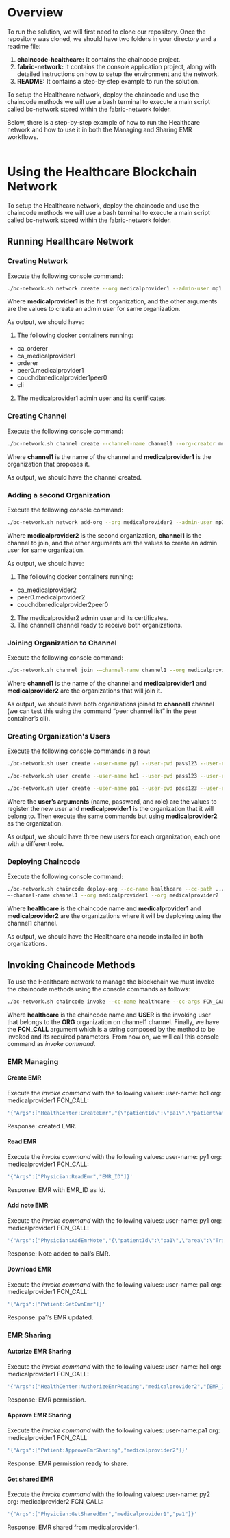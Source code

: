 # Overview
To run the solution, we will first need to clone our repository. Once the repository was cloned, we should have two folders in your directory and a readme file: 
1)	**chaincode-healthcare:** It contains the chaincode project.
2)	**fabric-network:** It contains the console application project, along with detailed instructions on how to setup the environment and the network.
3)	**README:** It contains a step-by-step example to run the solution. 

To setup the Healthcare network, deploy the chaincode and use the chaincode methods we will use a bash terminal to execute a main script called bc-network stored within the fabric-network folder. 

Below, there is a step-by-step example of how to run the Healthcare network and how to use it in both the Managing and Sharing EMR workflows.
<br/>
<br/>

# Using the Healthcare Blockchain Network

To setup the Healthcare network, deploy the chaincode and use the chaincode methods we will use a bash terminal to execute a main script called bc-network stored within the fabric-network folder. 

## Running Healthcare Network

### Creating Network
Execute the following console command:
```bash
./bc-network.sh network create --org medicalprovider1 --admin-user mp1 --admin-pwd pass123
```

Where **medicalprovider1** is the first organization, and the other arguments are the values to create an admin user for same organization.

As output, we should have:
1)  The following docker containers running:
  * ca_orderer
  * ca_medicalprovider1
  * orderer
  * peer0.medicalprovider1
  * couchdbmedicalprovider1peer0
  * cli
2)  The medicalprovider1 admin user and its certificates.

### Creating Channel
Execute the following console command:
```bash
./bc-network.sh channel create --channel-name channel1 --org-creator medicalprovider1
```

Where **channel1** is the name of the channel and **medicalprovider1** is the organization that proposes it.

As output, we should have the channel created.

### Adding a second Organization
Execute the following console command:
```bash
./bc-network.sh network add-org --org medicalprovider2 --admin-user mp2 --admin-pwd pass123 --channel-name channel1
```

Where **medicalprovider2** is the second organization, **channel1** is the channel to join, and the other arguments are the values to create an admin user for same organization.

As output, we should have:
1)	The following docker containers running:
  * ca_medicalprovider2
  * peer0.medicalprovider2
  * couchdbmedicalprovider2peer0
2)	The medicalprovider2 admin user and its certificates.
3)	The channel1 channel ready to receive both organizations.

### Joining Organization to Channel
Execute the following console command:
```bash
./bc-network.sh channel join -–channel-name channel1 --org medicalprovider1 --org medicalprovider2
```

Where **channel1** is the name of the channel and **medicalprovider1** and **medicalprovider2** are the organizations that will join it.

As output, we should have both organizations joined to **channel1** channel (we can test this using the command “peer channel list” in the peer container’s cli).

### Creating Organization's Users
Execute the following console commands in a row: 
```bash
./bc-network.sh user create --user-name py1 --user-pwd pass123 --user-role physician --org medicalprovider1  
```
```bash
./bc-network.sh user create --user-name hc1 --user-pwd pass123 --user-role healthcenter --org medicalprovider1  
```
```bash
./bc-network.sh user create --user-name pa1 --user-pwd pass123 --user-role patient --org medicalprovider1  
```

Where the **user’s arguments** (name, password, and role) are the values to register the new user and **medicalprovider1** is the organization that it will belong to. Then execute the same commands but using **medicalprovider2** as the organization.

As output, we should have three new users for each organization, each one with a different role.

### Deploying Chaincode
Execute the following console command:
```bash
./bc-network.sh chaincode deploy-org --cc-name healthcare --cc-path ../chaincode-healthcare --cc-version 1.1 --cc-sequence 1 
–-channel-name channel1 --org medicalprovider1 --org medicalprovider2
```

Where **healthcare** is the chaincode name and **medicalprovider1** and **medicalprovider2** are the organizations where it will be deploying using the channel1 channel.

As output, we should have the Healthcare chaincode installed in both organizations.

## Invoking Chaincode Methods
To use the Healthcare network to manage the blockchain we must invoke the chaincode methods using the console commands as follows:
```bash
./bc-network.sh chaincode invoke --cc-name healthcare --cc-args FCN_CALL --user-name USER --org ORG --channel-name channel1 
```

Where **healthcare** is the chaincode name and **USER** is the invoking user that belongs to the **ORG** organization on channel1 channel. Finally, we have the **FCN_CALL** argument which is a string composed by the method to be invoked and its required parameters. From now on, we will call this console command as *invoke command*.

### EMR Managing

#### Create EMR
Execute the *invoke command* with the following values:
user-name: hc1
org: medicalprovider1
FCN_CALL:
```bash
'{"Args":["HealthCenter:CreateEmr","{\"patientId\":\"pa1\",\"patientName\":\"patient01\",\"patientBirthdate\":\"10-03\"}"]}'
```

Response: created EMR.

#### Read EMR
Execute the *invoke command* with the following values:
user-name: py1
org: medicalprovider1
FCN_CALL:
```bash
'{"Args":["Physician:ReadEmr","EMR_ID"]}'
```

Response: EMR with EMR_ID as Id.

#### Add note EMR
Execute the *invoke command* with the following values:
user-name: py1
org: medicalprovider1
FCN_CALL:
```bash
'{"Args":["Physician:AddEmrNote","{\"patientId\":\"pa1\",\"area\":\"Traumatology\",\"vitalSigns\":\"Poor\",\"diagnosis\":\"Fracture\",\"medication\":\"Painkillers\"}"]}'
```

Response: Note added to pa1’s EMR.

#### Download EMR
Execute the *invoke command* with the following values:
user-name: pa1
org: medicalprovider1
FCN_CALL:
```bash
'{"Args":["Patient:GetOwnEmr"]}'
```

Response: pa1’s EMR updated.

### EMR Sharing

#### Autorize EMR Sharing
Execute the *invoke command* with the following values:
user-name: hc1
org: medicalprovider1
FCN_CALL:
```bash
'{"Args":["HealthCenter:AuthorizeEmrReading","medicalprovider2","{EMR_ID}"]}'
```

Response: EMR permission.

#### Approve EMR Sharing
Execute the *invoke command* with the following values:
user-name:pa1
org: medicalprovider1
FCN_CALL:
```bash
'{"Args":["Patient:ApproveEmrSharing","medicalprovider2"]}'
```

Response: EMR permission ready to share.

#### Get shared EMR
Execute the *invoke command* with the following values:
user-name: py2
org: medicalprovider2
FCN_CALL:
```bash
'{"Args":["Physician:GetSharedEmr","medicalprovider1","pa1"]}'
```

Response: EMR shared from medicalprovider1. 
